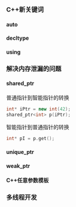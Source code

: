 ### C++新关键词

#### auto

#### decltype

#### using

### 解决内存泄漏的问题

#### shared\_ptr

 普通指针到智能指针的转换

```cpp
int* iPtr = new int(42);
shared_ptr<int> p(iPtr);
```

智能指针到普通指针的转换

```cpp
int* pI = p.get();
```

#### unique\_ptr

#### weak\_ptr

#### C++任意参数模板

### 多线程开发



